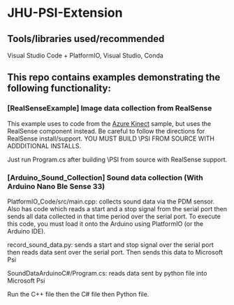 # JHU-PSI-Extension

## Tools/libraries used/recommended

Visual Studio Code + PlatformIO, Visual Studio, Conda

## This repo contains examples demonstrating the following functionality:

### [RealSenseExample] Image data collection from RealSense

This example uses to code from the [Azure Kinect](https://github.com/microsoft/psi-samples/tree/main/Samples/AzureKinectSample) sample, but uses the RealSense component instead. Be careful to follow the directions for RealSense install/support. YOU MUST BUILD \PSI FROM SOURCE WITH ADDDITIONAL INSTALLS.

Just run Program.cs after building \PSI from source with RealSense support.

### [Arduino_Sound_Collection] Sound data collection (With Arduino Nano Ble Sense 33)

PlatformIO_Code/src/main.cpp: collects sound data via the PDM sensor. Also has code which reads a start and a stop signal from the serial port then sends all data collected in that time period over the serial port. To execute this code, you must load it onto the Arduino using PlatformIO (or the Arduino IDE).

record_sound_data.py: sends a start and stop signal over the serial port then reads data sent over the serial port. Then sends this data to Microsoft Psi

SoundDataArduinoC#/Program.cs: reads data sent by python file into Microsoft Psi

Run the C++ file then the C# file then Python file.


